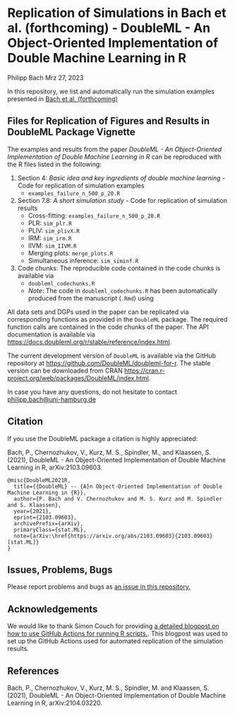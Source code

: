 Replication of Simulations in Bach et al. (forthcoming) - DoubleML - An
Object-Oriented Implementation of Double Machine Learning in R
================
Philipp Bach
Mrz 27, 2023

In this repository, we list and automatically run the simulation
examples presented in [Bach et
al. (forthcoming)](https://arxiv.org/abs/2103.09603)

## Files for Replication of Figures and Results in DoubleML Package Vignette

The examples and results from the paper *DoubleML - An Object-Oriented
Implementation of Double Machine Learning in R* can be reproduced with
the R files listed in the following:

1.  Section 4: *Basic idea and key ingredients of double machine
    learning* - Code for replication of simulation examples
    - `examples_failure_n_500_p_20.R`
2.  Section 7.8: *A short simulation study* - Code for replication of
    simulation results
    - Cross-fitting: `examples_failure_n_500_p_20.R`
    - PLR: `sim_plr.R`
    - PLIV: `sim_plivX.R`
    - IRM: `sim_irm.R`
    - IIVM: `sim_IIVM.R`
    - Merging plots: `merge_plots.R`
    - Simultaneous inference: `sim_siminf.R`
3.  Code chunks: The reproducible code contained in the code chunks is
    available via
    - `doubleml_codechunks.R`
    - *Note*: The code in `doubleml_codechunks.R` has been automatically
      produced from the manuscript (`.Rmd`) using

All data sets and DGPs used in the paper can be replicated via
corresponding functions as provided in the `DoubleML` package. The
required function calls are contained in the code chunks of the paper.
The API documentation is available via
<https://docs.doubleml.org/r/stable/reference/index.html>.

The current development version of `DoubleML` is available via the
GitHub repository at <https://github.com/DoubleML/doubleml-for-r>. The
stable version can be downloaded from CRAN
<https://cran.r-project.org/web/packages/DoubleML/index.html>.

In case you have any questions, do not hesitate to contact
<philipp.bach@uni-hamburg.de>

## Citation

If you use the DoubleML package a citation is highly appreciated:

Bach, P., Chernozhukov, V., Kurz, M. S., Spindler, M., and Klaassen, S.
(2021), DoubleML - An Object-Oriented Implementation of Double Machine
Learning in R, arXiv:2103.09603.

    @misc{DoubleML2021R,
      title={{DoubleML} -- {A}n Object-Oriented Implementation of Double Machine Learning in {R}},
      author={P. Bach and V. Chernozhukov and M. S. Kurz and M. Spindler and S. Klaassen},
      year={2021},
      eprint={2103.09603},
      archivePrefix={arXiv},
      primaryClass={stat.ML},
      note={arXiv:\href{https://arxiv.org/abs/2103.09603}{2103.09603} [stat.ML]}
    }

## Issues, Problems, Bugs

Please report problems and bugs as [an issue in this
repository.](https://github.com/PhilippBach/DoubleMLReplicationCode/issues)

## Acknowledgements

We would like to thank Simon Couch for providing [a detailed blogpost on
how to use GitHub Actions for running R
scripts.](https://blog--simonpcouch.netlify.app/blog/r-github-actions-commit/).
This blogpost was used to set up the GitHub Actions used for automated
replication of the simulation results.

## References

Bach, P., Chernozhukov, V., Kurz, M. S., Spindler, M. and Klaassen, S.
(2021), DoubleML - An Object-Oriented Implementation of Double Machine
Learning in R, arXiv:2104.03220.
